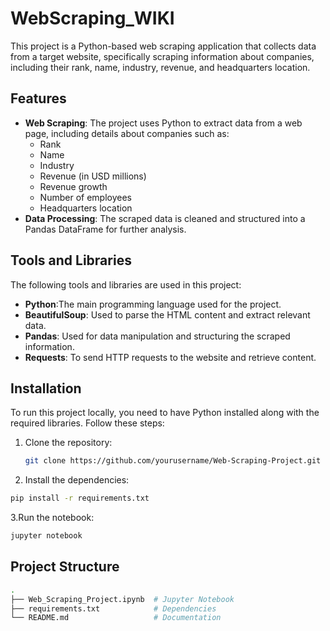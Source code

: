 # WebScraping_WIKI

This project is a Python-based web scraping application that collects data from a target website, specifically scraping information about companies, including their rank, name, industry, revenue, and headquarters location.

## Features

- **Web Scraping**: The project uses Python to extract data from a web page, including details about companies such as:
  - Rank
  - Name
  - Industry
  - Revenue (in USD millions)
  - Revenue growth
  - Number of employees
  - Headquarters location
- **Data Processing**: The scraped data is cleaned and structured into a Pandas DataFrame for further analysis.

## Tools and Libraries

The following tools and libraries are used in this project:

- **Python**:The main programming language used for the project.
- **BeautifulSoup**: Used to parse the HTML content and extract relevant data.
- **Pandas**: Used for data manipulation and structuring the scraped information.
- **Requests**: To send HTTP requests to the website and retrieve content.

## Installation

To run this project locally, you need to have Python installed along with the required libraries. Follow these steps:

1. Clone the repository:

   ```bash
   git clone https://github.com/yourusername/Web-Scraping-Project.git

2. Install the dependencies:
  ```bash
  pip install -r requirements.txt
```
3.Run the notebook:
```bash
jupyter notebook
```
## Project Structure 
```bash
.
├── Web_Scraping_Project.ipynb  # Jupyter Notebook
├── requirements.txt            # Dependencies
└── README.md                   # Documentation

```


